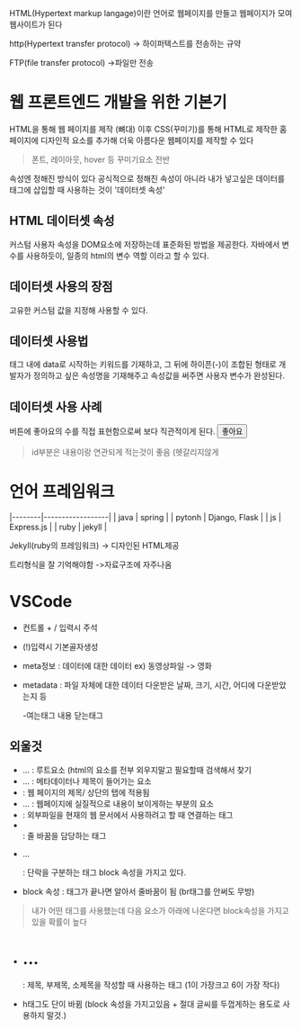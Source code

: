 HTML(Hypertext markup langage)이란 언어로 웹페이지를 만들고 웹페이지가 모여 웹사이트가 된다

http(Hypertext transfer protocol) -> 하이퍼텍스트를 전송하는 규약

FTP(file transfer protocol) ->파일만 전송

# 웹 프론트엔드 개발을 위한 기본기

HTML을 통해 웹 페이지를 제작 (뼈대)
이후 CSS(꾸미기)를 통해 HTML로 제작한 홈페이지에 디자인적 요소를 추가해 더욱 아름다운 웹페이지를 제작할 수 있다
> 폰트, 레이아웃, hover 등 꾸미기요소 전반

속성엔 정해진 방식이 있다
공식적으로 정해진 속성이 아니라 내가 넣고싶은 데이터를 태그에 삽입할 때 사용하는 것이 '데이터셋 속성'

## HTML 데이터셋 속성
커스텀 사용자 속성을 DOM요소에 저장하는데 표준화된 방법을 제공한다.
자바에서 변수를 사용하듯이, 일종의 html의 변수 역할 이라고 할 수 있다.

## 데이터셋 사용의 장점
고유한 커스텀 값을 지정해 사용할 수 있다.

## 데이터셋 사용법
태그 내에 data로 시작하는 키워드를 기재하고, 그 뒤에 하이픈(-)이 조합된 형태로 개발자가 정의하고 싶은 속성명을 기재해주고 속성값을 써주면 사용자 변수가 완성된다.

## 데이터셋 사용 사례
버튼에 좋아요의 수를 직접 표현함으로써 보다 직관적이게 된다.
<button data-id="341">좋아요</button>
>id부분은 내용이랑 연관되게 적는것이 좋음 (헷갈리지않게

# 언어      프레임워크
 |--------|------------------|
 | java   | spring           |
 | pytonh | Django, Flask    |
 | js     | Express.js       |
 | ruby   | jekyll           |

Jekyll(ruby의 프레임워크) -> 디자인된 HTML제공

트리형식을 잘 기억해야함 ->자료구조에 자주나옴

# VSCode

- 컨트롤 + / 입력시 주석
<!-- 주석(comment) : 브라우저에서 출력이 되지 않는 설명 문장 -->
<!-- 보통 코드에 대한 설명을 할 때 사용
 영역 안에 있으면 전부 주석으로 간주 -->

- (!)입력시 기본골자생성

<!DOCTYPE html> 
<!-- doctype : 문서의 타입을 선언하는 코드, 
 대소문자 구분할 필요 없음 -->
<html lang="en">
    <!-- html에서 최상위 태그(root태그) -->
<head>
    <!-- root태그의 자식태그
     현재 html 웹 페이지의 정보를 포함(meta데이터) 
     meta정보란 웹페이지에 대한 정보가 담긴것-->

 - meta정보 : 데이터에 대한 데이터
   ex) 동영상파일 -> 영화

- metadata : 파일 자체에 대한 데이터
  다운받은 날짜, 크기, 시간, 어디에 다운받았는지 등
    <meta charset="UTF-8">  <!-- UTF -> 컴퓨터내에서 글을 인코딩하는것  -->
    <meta name="viewport" content="width=device-width, initial<!-- 초기 -->-scale=1.0 <!-- 100% -->">
    <title>Document</title> <!-- HTML 페이지의 제목, 브라우저 상단의 웹페이지 탭에 제목으로 노출 -->
    -여는태그 내용   닫는태그
</head> 

<body> <!-- HTML문서에서 실질적으로 보이는 영역을 정의하는 구간 (이미지, 글. 링크, 테이블, 동영상 등 -->
    <!-- 주소창 아래 전부 body 영역
 띄워쓰기와 줄바꿈 전부 명령어 필요 -->
</body>
</html>

## 외울것
- <HTML> ... </HTML>: 루트요소 (html의 요소를 전부 외우지말고 필요할때 검색해서 찾기
- <head> ... </head>: 메타데이터나 제목이 들어가는 요소
- <title> ... </title>: 웹 페이지의 제목/ 상단의 탭에 적용됨
- <body> ... </body>: 웹페이지에 실질적으로 내용이 보이게하는 부분의 요소
- <link> : 외부파일을 현재의 웹 문서에서 사용하려고 할 때 연결하는 태그
- <br> : 줄 바꿈을 담당하는 태그
- <P> ... </P>: 단락을 구분하는 태그 block 속성을 가지고 있다.
* block 속성 : 태그가 끝나면 알아서 줄바꿈이 됨 (br태그를 안써도 무방)
> 내가 어떤 태그를 사용했는데 다음 요소가 아래에 나온다면 block속성을 가지고 있을 확률이 높다
- <h1 ~ 6> ... </h1 ~ 6> : 제목, 부제목, 소제목을 작성할 때 사용하는 태그 (1이 가장크고 6이 가장 작다)
* h태그도 단이 바뀜 (block 속성을 가지고있음 + 절대 글씨를 두껍게하는 용도로 사용하지 말것.)



